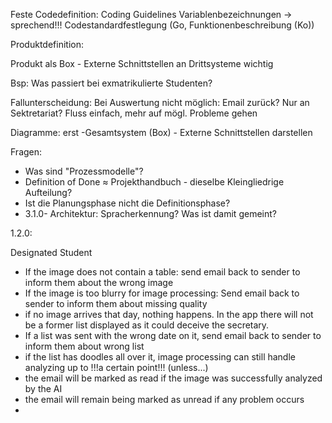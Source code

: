 


Feste Codedefinition:
Coding Guidelines
Variablenbezeichnungen -> sprechend!!!
Codestandardfestlegung
(Go, Funktionenbeschreibung (Ko))






Produktdefinition:

Produkt als Box - Externe Schnittstellen an Drittsysteme wichtig

Bsp: Was passiert bei exmatrikulierte Studenten?

Fallunterscheidung:
Bei Auswertung nicht möglich: Email zurück? Nur an Sektretariat?
Fluss einfach, mehr auf mögl. Probleme gehen

Diagramme:
erst
-Gesamtsystem (Box) - Externe Schnittstellen darstellen









Fragen:
- Was sind "Prozessmodelle"?
- Definition of Done ≈ Projekthandbuch - dieselbe Kleingliedrige Aufteilung?
- Ist die Planungsphase nicht die Definitionsphase?
- 3.1.0- Architektur: Spracherkennung? Was ist damit gemeint?



1.2.0: 

Designated Student 


 - If the image does not contain a table: send email back to sender to inform them about the wrong image
 - If the image is too blurry for image processing: Send email back to sender to inform them about missing quality
 - if no image arrives that day, nothing happens. In the app there will not be a former list displayed as it could deceive the secretary.
 - If a list was sent with the wrong date on it, send email back to sender to inform them about wrong list
 - if the list has doodles all over it, image processing can still handle analyzing up to !!!a certain point!!! (unless...)
 - the email will be marked as read if the image was successfully analyzed by the AI
 - the email will remain being marked as unread if any problem occurs
 - 